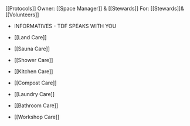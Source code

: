 [[Protocols]]
Owner: [[Space Manager]] & [[Stewards]]
For: [[Stewards]]& [[Volunteers]]

- INFORMATIVES - TDF SPEAKS WITH YOU

- [[Land Care]]
- [[Sauna Care]]
- [[Shower Care]]
- [[Kitchen Care]]
- [[Compost Care]]
- [[Laundry Care]]
- [[Bathroom Care]]
- [[Workshop Care]]

